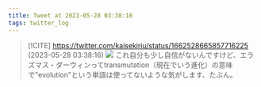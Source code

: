 ```yaml
---
title: Tweet at 2023-05-28 03:38:16
tags: twitter_log
---
```


> [!CITE] https://twitter.com/kaisekiriu/status/1662528665857716225 (2023-05-28 03:38:16)
> ![](https://twitter.com/kaisekiriu/status/1662528665857716225)
> これ自分も少し自信がないんですけど、エラズマス・ダーウィンってtransmutation（現在でいう進化）の意味で"evolution"という単語は使ってないような気がします、たぶん。
